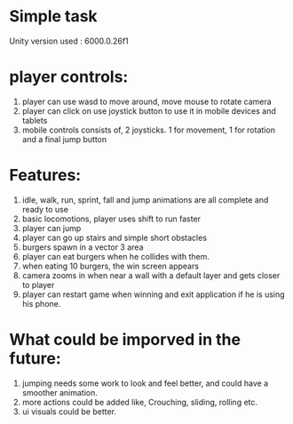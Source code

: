 # Simple task
Unity version used : 6000.0.26f1

# player controls:
1) player can use wasd to move around, move mouse to rotate camera
2) player can click on use joystick button to use it in mobile devices and tablets
3) mobile controls consists of, 2 joysticks. 1 for movement, 1 for rotation and a final jump button

# Features:
1) idle, walk, run, sprint, fall and jump animations are all complete and ready to use
2) basic locomotions, player uses shift to run faster
3) player can jump
4) player can go up stairs and simple short obstacles
5) burgers spawn in a vector 3 area
6) player can eat burgers when he collides with them.
7) when eating 10 burgers, the win screen appears
8) camera zooms in when near a wall with a default layer and gets closer to player
9) player can restart game when winning and exit application if he is using his phone.

# What could be imporved in the future:
1) jumping needs some work to look and feel better, and could have a smoother animation.
2) more actions could be added like, Crouching, sliding, rolling etc.
3) ui visuals could be better.


